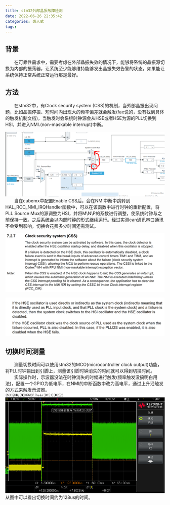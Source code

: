 ```yaml
---
title: stm32外部晶振故障检测
date: 2022-06-26 22:35:42
categories: 嵌入式
tags:
---
```


## 背景 ## 
&emsp;&emsp;在可靠性需求中，需要考虑在外部晶振失效的情况下，能够将系统的晶振源切换为内部的振荡器，让系统至少能够维持能够发出晶振失效告警的状态，如果能让系统保持正常系统正常运行那是最好。

## 方法 ##
&emsp;&emsp;在stm32中，有Clock security system (CSS)的机制，当外部晶振出现问题，比如晶振停振、短时间内出现大的频率偏差就会触发(fae说的，没有找到具体的触发机制文档)，当触发时会系统时钟源会从HSE或者HSE为源的PLL切换到HSI，并进入NMI.(non-maskable interrupt)中断。

![](./stm32外部晶振故障检测/cubemx1.PNG)
&emsp;&emsp;当在cubemx中配置Enable CSS后，会在NMI中断中跳转到HAL_RCC_NMI_IRQHandler函数中，可以在该函数中进行时钟的重新配置，将PLL Source Mux的源调整为HSI，并将M\N\P的系数进行调整，使系统时钟与之前保持一致。之后系统会以内部时钟的形式继续运行。经过实测can通讯串口通讯不会受到影响，切换会花费多少时间还需测试。

![](./stm32外部晶振故障检测/css_datasheet.jpg)

![](./stm32外部晶振故障检测/css_datasheet2.PNG)

## 切换时间测量 ##
&emsp;&emsp;测量切换时间可以使用stm32的MCO(microcontroller clock output)功能，将PLL时钟输出到引脚上，测量该引脚时钟消失的时间就可以得到切换时间。
&emsp;&emsp;实际操作时，示波器没法在时钟消失的时候进行触发(频率触发没搞明白用法)，配置一个GPIO为低电平，在NMI的中断函数中改为高电平，通过上升沿触发的方式来触发示波器。
![](./stm32外部晶振故障检测/scope_4.bmp)
从图中可以看出切换时间约为128us的时间。


